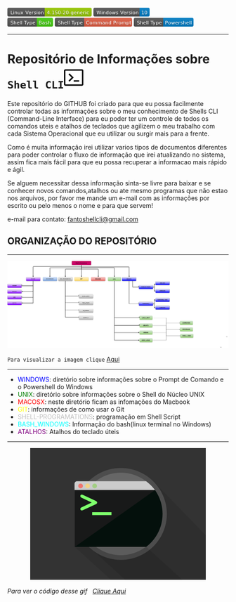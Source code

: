 <!-- ![](/images/Linux_Version.png) &nbsp;![](/images/Windows_Version.png) -->
<img src="images/Linux_Version.png">&nbsp;<img src="images/Windows_Version.png"><br>
<img src="images/Shell_Type-Bash.png">&nbsp;<img src="images/Shell_Type-Command_Prompt.png">&nbsp;<img src="images/Shell_Type-Powershell.png">
<!-- ![](/images/Shell_Type-Bash.png) &nbsp; ![](/images/Shell_Type-Command_Prompt.png) &nbsp; ![](/images/Shell_Type-Powershell.png) -->

---

# Repositório de Informações sobre `Shell CLI`![](images/terminal.png)

  Este repositório do GITHUB foi criado para que eu possa facilmente controlar todas as informações sobre o meu conhecimento de Shells CLI (Command-Line Interface) para eu poder ter um controle de todos os comandos uteis e atalhos de teclados que agilizem o meu trabalho com cada Sistema Operacional que eu utilizar ou surgir mais para a frente.

  Como é muita informação irei utilizar varios tipos de documentos diferentes para poder controlar o fluxo de informação que irei atualizando no sistema, assim fica mais fácil para que eu possa recuperar a informacao mais rápido e ágil.

  Se alguem necessitar dessa informação sinta-se livre para baixar e se conhecer novos comandos,atalhos ou ate mesmo programas que não estao nos arquivos, por favor me mande um e-mail com as informações por escrito ou pelo menos o nome e para que servem!

  e-mail para contato: fantoshellcli@gmail.com


## ORGANIZAÇÃO DO REPOSITÓRIO

---

<!-- ![](/images/Shell-Informations-Diagram.png) -->
<img src="images/Shell-Informations-Diagram.png">

`Para visualizar a imagem clique` [Aqui](https://github.com/F4NT0/Shell-Informations/raw/master/images/Shell-Informations-Diagram.png)

---

* <span style="color: blue">WINDOWS</span>: diretório sobre informações sobre o Prompt de Comando e o Powershell do Windows
* <span style="color: green">UNIX</span>: diretório sobre informações sobre o Shell do Núcleo UNIX
* <span style="color: red">MACOSX</span>: neste diretório ficam as infomações do Macbook
* <span style="color: yellow">GIT</span>: informações de como usar o Git
* <span style="color: silver">SHELL-PROGRAMATIONS</span>: programação em Shell Script
* <span style="color: #00ffff">BASH_WINDOWS</span>: Informação do bash(linux terminal no Windows)
* <span style="color: purple">ATALHOS</span>: Atalhos do teclado úteis   

---

<!--![gif](/images/terminal2.gif)-->

<p align="Center"><img src="images/terminal2.gif" with="300px" height="300px" tittle="image"></p>

_Para ver o código desse gif_ &nbsp; [_Clique Aqui_]()
      
